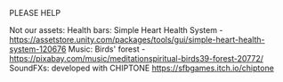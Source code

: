 PLEASE HELP


Not our assets:
	Health bars: Simple Heart Health System - https://assetstore.unity.com/packages/tools/gui/simple-heart-health-system-120676
	Music: Birds' forest - https://pixabay.com/music/meditationspiritual-birds39-forest-20772/
	SoundFXs: developed with CHIPTONE https://sfbgames.itch.io/chiptone
